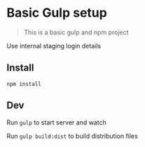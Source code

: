 # Basic Gulp setup

> This is a basic gulp and npm project

Use internal staging login details

## Install

```
npm install

```

## Dev

Run `gulp` to start server and watch

Run `gulp build:dist` to build distribution files